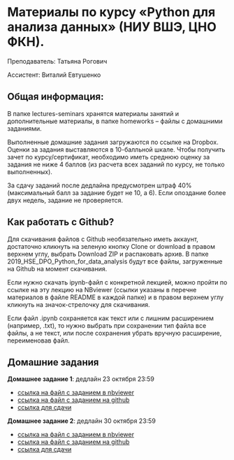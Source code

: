 # Материалы по курсу «Python для анализа данных» (НИУ ВШЭ, ЦНО ФКН).

Преподаватель: Татьяна Рогович

Ассистент: Виталий Евтушенко

## Общая информация:
В папке lectures-seminars хранятся материалы занятий и дополнительные материалы, в папке homeworks – файлы с домашними заданиями.

Выполненные домашние задания загружаются по ссылке на Dropbox. Оценки за задания выставляются в 10-балльной шкале. Чтобы получить зачет по курсу/сертификат, необходимо иметь среднюю оценку за задания не ниже 4 баллов (из расчета всех заданий по курсу, не только выполненных).

За сдачу заданий после дедлайна предусмотрен штраф 40% (максимальный балл за задание будет не 10, а 6). Если опоздание более двух недель, задание не проверяется.

## Как работать с Github?
Для скачивания файлов с Github необязательно иметь аккаунт, достаточно кликнуть на зеленую кнопку Clone or download в правом верхнем углу, 
выбрать Download ZIP и распаковать архив. В папке 2019_HSE_DPO_Python_for_data_analysis будут все файлы, загруженные на Github на момент скачивания.

Если нужно скачать ipynb-файл с конкретной лекцией, можно пройти по ссылке на эту лекцию на NBviewer 
(ссылки указаны в перечне материалов в файле README в каждой папке) и в правом верхнем углу кликнуть на значок-стрелочку для скачивания.

Если файл .ipynb сохраняется как текст или с лишним расширением (например, .txt), то нужно выбрать при сохранении тип файла все файлы, 
а не текст, или после сохранения убрать вручную расширение, переименовав файл.


## Домашние задания
**Домашнее задание 1**: дедлайн 23 октября 23:59 
* [ссылка на файл с заданием в nbviewer](https://nbviewer.jupyter.org/github/rogovich/2019_HSE_DPO_Python_for_data_analysis/blob/master/homeworks/10-16-2019_HW_Numpy/10-16-2019_HW1_Numpy.ipynb)
* [ссылка на файл с заданием на github](https://github.com/rogovich/2019_HSE_DPO_Python_for_data_analysis/blob/master/homeworks/10-16-2019_HW_Numpy/10-16-2019_HW1_Numpy.ipynb)
* [ссылка для сдачи](https://www.dropbox.com/request/yRePv11F1BJsiLzp8qk8)

**Домашнее задание 2**: дедлайн 30 октября 23:59
* [ссылка на файл с заданием в nbviewer](https://nbviewer.jupyter.org/github/rogovich/2019_HSE_DPO_Python_for_data_analysis/blob/master/homeworks/10-23-2019_HW_Pandas/10-23-2019_HW_Pandas.ipynb)
* [ссылка на файл с заданием на github](https://nbviewer.jupyter.org/github/rogovich/2019_HSE_DPO_Python_for_data_analysis/blob/master/homeworks/10-23-2019_HW_Pandas/10-23-2019_HW_Pandas.ipynb)
* [ссылка для сдачи](https://www.dropbox.com/request/Kv4Opa85GNHWWKxtGi9g)
